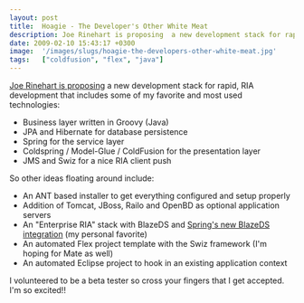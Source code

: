 ```yaml
---
layout: post
title:  Hoagie - The Developer's Other White Meat
description: Joe Rinehart is proposing  a new development stack for rapid, RIA development that includes some of my favorite and most used technologies- * Business layer written in Groovy (Java)  * JPA and Hibernate for database persistence  * Spring for the service layer  * Coldspring / Model-Glue / ColdFusion for the presentation layer  * JMS and Swiz for a nice RIA client push  So other ideas floating around include- * An ANT based installer to get  everything configured and setup properly  * Addition of
date: 2009-02-10 15:43:17 +0300
image:  '/images/slugs/hoagie-the-developers-other-white-meat.jpg'
tags:   ["coldfusion", "flex", "java"]
---
```

<p><a href="http://www.firemoss.com/post.cfm/spring-hibernate-groovy-cfml-flex-swiz-hoagie">Joe Rinehart is proposing</a> a new development stack for rapid, RIA development that includes some of my favorite and most used technologies:</p>
<ul>
 <li>Business layer written in Groovy (Java)</li>
 <li>JPA and Hibernate for database persistence</li>
 <li>Spring for the service layer</li>
 <li>Coldspring / Model-Glue / ColdFusion for the presentation layer</li>
 <li>JMS and Swiz for a nice RIA client push</li>
</ul>
So other ideas floating around include:
<ul>
 <li>An ANT based installer to get everything configured and setup properly</li>
 <li>Addition of Tomcat, JBoss, Railo and OpenBD as optional application servers</li>
 <li>An "Enterprise RIA" stack with BlazeDS and <a href="http://www.springsource.org/spring-flex" target="_blank">Spring's new BlazeDS integration</a> (my personal favorite)</li>
 <li>An automated Flex project template with the Swiz framework (I'm hoping for Mate as well)</li>
 <li>An automated Eclipse project to hook in an existing application context</li>
</ul>
I volunteered to be a beta tester so cross your fingers that I get accepted. I'm so excited!!
